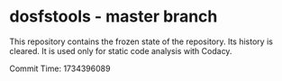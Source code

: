 # dosfstools - master branch

This repository contains the frozen state of the repository.
Its history is cleared. It is used only for static code
analysis with Codacy.

Commit Time: 1734396089